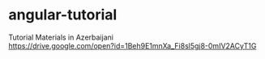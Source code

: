 # angular-tutorial
Tutorial Materials in Azerbaijani  
https://drive.google.com/open?id=1Beh9E1mnXa_Fi8sl5gj8-0mIV2ACyT1G
